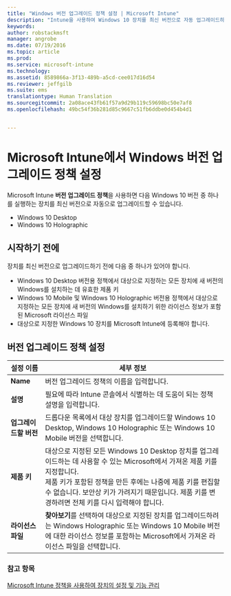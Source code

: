 ```yaml
---
title: "Windows 버전 업그레이드 정책 설정 | Microsoft Intune"
description: "Intune을 사용하여 Windows 10 장치를 최신 버전으로 자동 업그레이드하는 방법을 알아봅니다."
keywords: 
author: robstackmsft
manager: angrobe
ms.date: 07/19/2016
ms.topic: article
ms.prod: 
ms.service: microsoft-intune
ms.technology: 
ms.assetid: 8589866a-3f13-489b-a5cd-cee017d16d54
ms.reviewer: jeffgilb
ms.suite: ems
translationtype: Human Translation
ms.sourcegitcommit: 2a08ace43fb61f57a9d29b119c59698bc50e7af8
ms.openlocfilehash: 49bc54f36b281d85c9667c51fb6ddbe0d454b4d1


---
```


# Microsoft Intune에서 Windows 버전 업그레이드 정책 설정
Microsoft Intune **버전 업그레이드 정책**을 사용하면 다음 Windows 10 버전 중 하나를 실행하는 장치를 최신 버전으로 자동으로 업그레이드할 수 있습니다.
* Windows 10 Desktop
* Windows 10 Holographic

## 시작하기 전에
장치를 최신 버전으로 업그레이드하기 전에 다음 중 하나가 있어야 합니다.
* Windows 10 Desktop 버전용 정책에서 대상으로 지정하는 모든 장치에 새 버전의 Windows를 설치하는 데 유효한 제품 키
* Windows 10 Mobile 및 Windows 10 Holographic 버전용 정책에서 대상으로 지정하는 모든 장치에 새 버전의 Windows를 설치하기 위한 라이선스 정보가 포함된 Microsoft 라이선스 파일
* 대상으로 지정한 Windows 10 장치를 Microsoft Intune에 등록해야 합니다.

## 버전 업그레이드 정책 설정

|설정 이름|세부 정보|
|-|-|
|**Name**|버전 업그레이드 정책의 이름을 입력합니다.|
|**설명**|필요에 따라 Intune 콘솔에서 식별하는 데 도움이 되는 정책 설명을 입력합니다.
|**업그레이드할 버전**|드롭다운 목록에서 대상 장치를 업그레이드할 Windows 10 Desktop, Windows 10 Holographic 또는 Windows 10 Mobile 버전을 선택합니다.
|**제품 키**|대상으로 지정된 모든 Windows 10 Desktop 장치를 업그레이드하는 데 사용할 수 있는 Microsoft에서 가져온 제품 키를 지정합니다.<br>제품 키가 포함된 정책을 만든 후에는 나중에 제품 키를 편집할 수 없습니다. 보안상 키가 가려지기 때문입니다. 제품 키를 변경하려면 전체 키를 다시 입력해야 합니다.
|**라이선스 파일**|**찾아보기**를 선택하여 대상으로 지정된 장치를 업그레이드하려는 Windows Holographic 또는 Windows 10 Mobile 버전에 대한 라이선스 정보를 포함하는 Microsoft에서 가져온 라이선스 파일을 선택합니다.

### 참고 항목
[Microsoft Intune 정책을 사용하여 장치의 설정 및 기능 관리](manage-settings-and-features-on-your-devices-with-microsoft-intune-policies.md)



<!--HONumber=Jul16_HO4-->


